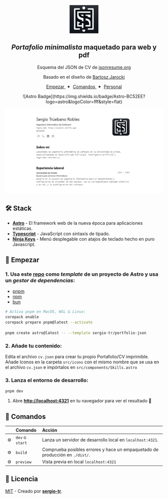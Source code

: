 

<div align="center">
<img src="logo.png" height="90px" width="auto" /> 
<h2>
    <em>Portafolio minimalista</em> maquetado para web y pdf
</h2>
<p>
Esquema del JSON de CV de <a href="https://jsonresume.org/schema/">jsonresume.org</a>
</p>


<p>
Basado en el diseño de <a href="https://github.com/BartoszJarocki/cv">Bartosz Jarocki</a>

</p>

</div>

<div align="center">
    <a href="#🚀-empezar">
        Empezar
    </a>
    <span>&nbsp;✦&nbsp;</span>
    <a href="#🧞-comandos">
        Comandos
    </a>
    <span>&nbsp;✦&nbsp;</span>
    <a href="https://sergiotr.netlify.app">
        Personal
    </a>
   
</div>

<p></p>

<div align="center">
![Astro Badge](https://img.shields.io/badge/Astro-BC52EE?logo=astro&logoColor=fff&style=flat)
</div>

<img src="portada.png"></img>

## 🛠️ Stack

- [**Astro**](https://astro.build/) - El framework web de la nueva época para aplicaciones estáticas.
- [**Typescript**](https://www.typescriptlang.org/) - JavaScript con sintaxis de tipado.
- [**Ninja Keys**](https://github.com/ssleptsov/ninja-keys) - Menú desplegable con atajos de teclado hecho en puro Javascript.


## 🚀 Empezar

### 1. Usa este [repo](https://github.com/sergio-tr/portfolio-json) como _template_ de un proyecto de Astro y usa un _gestor de dependencias_:


- [pnpm](https://pnpm.io/installation) 
- [npm](https://nodejs.org/en)
- [bun](https://bun.sh/) 

```bash
# Activa pnpm en MacOS, WSL & Linux:
corepack enable
corepack prepare pnpm@latest --activate

pnpm create astro@latest -- --template sergio-tr/portfolio-json
```

### 2. Añade tu contenido:
Edita el archivo `cv.json` para crear tu propio Portafolio/CV imprimible.
Añade Iconos en la carpeta `src/icons` con el mismo nombre que se usa en el archivo `cv.json` e impórtalos en `src/components/Skills.astro`

### 3. Lanza el entorno de desarrollo:

```bash
pnpm dev
```


1. Abre [**http://localhost:4321**](http://localhost:4321/) en tu navegador para ver el resultado 🚀


## 🧞 Comandos

|     | Comando          | Acción                                        |
| :-- | :--------------- | :-------------------------------------------- |
| ⚙️  | `dev` o `start` | Lanza un servidor de desarrollo local en  `localhost:4321`.  |
| ⚙️  | `build`          | Comprueba posibles errores y hace un empaquetado de producción en `./dist/`.      |
| ⚙️  | `preview`        | Vista previa en local `localhost:4321` |


## 🔑 Licencia

[MIT](LICENSE.txt) - Creado por [**sergio-tr**](https://sergiotr.netlify.app).



